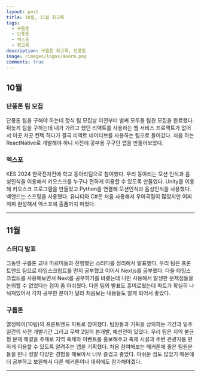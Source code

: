 ```yaml
---
layout: post
title: 10월, 11월 회고록
tags:
  - 구름톤
  - 단풍톤
  - 엑스포
  - 회고록
description: 구름톤 회고록, 단풍톤
image: /images/logos/9oorm.png
comments: true
---
```


## 10월

### 단풍톤 팀 모집

단풍톤 팀을 구해야 하는데 정식 팀 모집날 이전부터 벌써 모두들 팀원 모집을 완료했다. 뒤늦게 팀을 구하는데 내가 가려고 했던 리액트를 사용하는 웹 서비스 프로젝트가 없어서 이곳 저곳 컨텍 하다가 결국 리액트 네이티브를 사용하는 팀으로 들어갔다. 처음 하는 ReactNative로 개발해야 하니 사전에 공부용 구구단 앱을 만들어보았다.

### 엑스포

KES 2024 한국전자전에 학교 동아리팀으로 참여했다. 우리 동아리는 모션 인식과 음성인식을 이용해서 키오스크를 누구나 편하게 이용할 수 있도록 만들었다.
Unity를 이용해 키오스크 프로그램을 만들었고 Python을 연결해 모션인식과 음성인식을 사용했다. 백앤드는 스프링을 사용했다. 유니티와 C#은 처음 사용해서 우여곡절이 많았지만 어찌 저찌 완성해서 액스포에 출품까지 마쳤다.

---

## 11월

### 스터디 발표

그동안 구름톤 교내 미르미들과 진행했던 스터디를 정리해서 발표했다. 우리 팀은 프론트앤드 팀으로 타입스크립트를 먼저 공부했고 이어서 Nextjs를 공부했다. 다들 타입스크립트를 사용해보면서 Next를 공부하기를 바랬는데 나만 사용해서 발생한 문제점들을 논의할 수 없었다는 점이 좀 아쉬웠다. 다른 팀의 발표도 흥미로웠는데 파트가 확실히 나눠져있어서 각자 공부한 분야가 달라 처음보는 내용들도 알게 되어서 좋았다.

### 구름톤

열정페이(10팀)의 프론트앤드 파트로 참여했다. 팀원들과 기획을 상의하는 기간과 일주일간의 사전 개발기간 그리고 무박 2일의 본개발, 예선전이 있었다. 우리 팀은 지역 불균형 문제 해결을 주제로 지역 축제와 이벤트를 홍보해주고 축제 시설과 주변 관광지를 편하게 이용할 수 있도록 알려주는 앱을 기획했다. 처음 참여해보는 헤커톤에 좋은 팀원분들을 만나 정말 다양한 경험을 해보아서 너무 즐겁고 좋았다. 아쉬운 점도 많았기 때문에 더 공부하고 보완해서 다른 헤커톤이나 대회에도 참가해야겠다.

---
